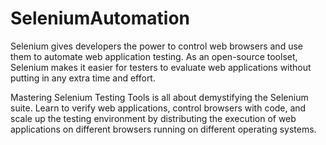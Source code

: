 # SeleniumAutomation
Selenium gives developers the power to control web browsers and use them to automate web application testing. As an open-source toolset, Selenium makes it easier for testers to evaluate web applications without putting in any extra time and effort.


Mastering Selenium Testing Tools is all about demystifying the Selenium suite. Learn to verify web applications, control browsers with code, and scale up the testing environment by distributing the execution of web applications on different browsers running on different operating systems.
